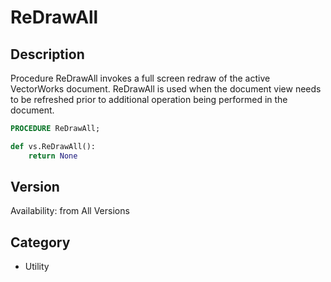 # ReDrawAll

## Description
Procedure ReDrawAll invokes a full screen redraw of the active VectorWorks document. ReDrawAll is used when the document view needs to be refreshed prior to additional operation being performed in the document.

```pascal
PROCEDURE ReDrawAll;
```

```python
def vs.ReDrawAll():
    return None
```

## Version
Availability: from All Versions

## Category
* Utility

